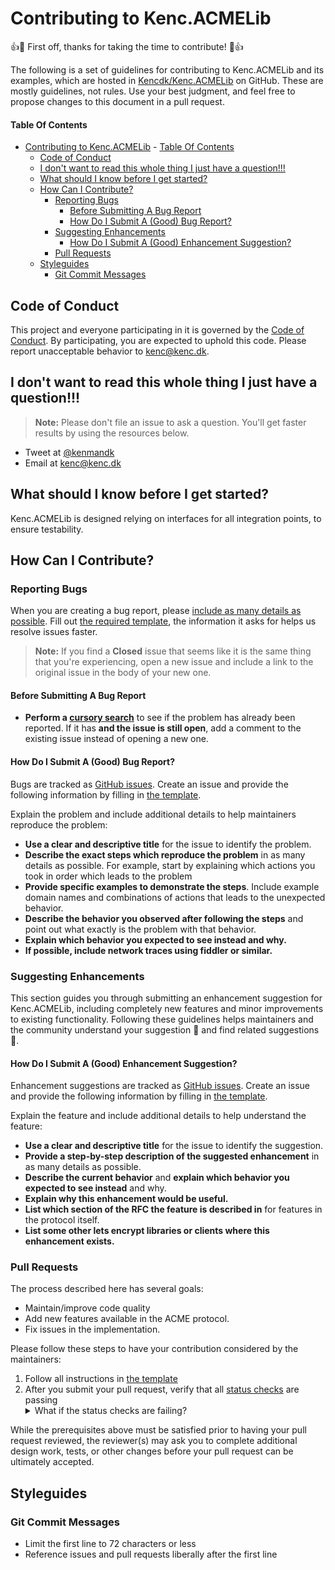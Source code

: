 # Contributing to Kenc.ACMELib

:+1::tada: First off, thanks for taking the time to contribute! :tada::+1:

The following is a set of guidelines for contributing to Kenc.ACMELib and its examples, which are hosted in [Kencdk/Kenc.ACMELib](https://github.com/Kencdk/Kenc.ACMELib) on GitHub. These are mostly guidelines, not rules. Use your best judgment, and feel free to propose changes to this document in a pull request.

#### Table Of Contents
<!-- TOC -->

- [Contributing to Kenc.ACMELib](#contributing-to-kencacmelib)
            - [Table Of Contents](#table-of-contents)
    - [Code of Conduct](#code-of-conduct)
    - [I don't want to read this whole thing I just have a question!!!](#i-dont-want-to-read-this-whole-thing-i-just-have-a-question)
    - [What should I know before I get started?](#what-should-i-know-before-i-get-started)
    - [How Can I Contribute?](#how-can-i-contribute)
        - [Reporting Bugs](#reporting-bugs)
            - [Before Submitting A Bug Report](#before-submitting-a-bug-report)
            - [How Do I Submit A (Good) Bug Report?](#how-do-i-submit-a-good-bug-report)
        - [Suggesting Enhancements](#suggesting-enhancements)
            - [How Do I Submit A (Good) Enhancement Suggestion?](#how-do-i-submit-a-good-enhancement-suggestion)
        - [Pull Requests](#pull-requests)
    - [Styleguides](#styleguides)
        - [Git Commit Messages](#git-commit-messages)

<!-- /TOC -->

## Code of Conduct

This project and everyone participating in it is governed by the [Code of Conduct](https://github.com/Kencdk/Kenc.ACMELib/blob/master/.github/Code_of_Conduct.md). By participating, you are expected to uphold this code. Please report unacceptable behavior to [kenc@kenc.dk](mailto:kenc@kenc.dk).

## I don't want to read this whole thing I just have a question!!!

> **Note:** Please don't file an issue to ask a question. You'll get faster results by using the resources below.

* Tweet at [@kenmandk](https://twitter.com/kenmandk)
* Email at [kenc@kenc.dk](mailto:kenc@kenc.dk)

## What should I know before I get started?

Kenc.ACMELib is designed relying on interfaces for all integration points, to ensure testability.

## How Can I Contribute?

### Reporting Bugs

When you are creating a bug report, please [include as many details as possible](#how-do-i-submit-a-good-bug-report). Fill out [the required template](https://github.com/Kencdk/Kenc.ACMELib/blob/master/.github/ISSUE_TEMPLATE/bug_report.md), the information it asks for helps us resolve issues faster.

> **Note:** If you find a **Closed** issue that seems like it is the same thing that you're experiencing, open a new issue and include a link to the original issue in the body of your new one.

#### Before Submitting A Bug Report

* **Perform a [cursory search](https://github.com/search?q=+is:issue+user:kencdk)** to see if the problem has already been reported. If it has **and the issue is still open**, add a comment to the existing issue instead of opening a new one.

#### How Do I Submit A (Good) Bug Report?

Bugs are tracked as [GitHub issues](https://guides.github.com/features/issues/). Create an issue and provide the following information by filling in [the template](https://github.com/Kencdk/Kenc.ACMELib/blob/master/.github/ISSUE_TEMPLATE/bug_report.md).

Explain the problem and include additional details to help maintainers reproduce the problem:

* **Use a clear and descriptive title** for the issue to identify the problem.
* **Describe the exact steps which reproduce the problem** in as many details as possible. For example, start by explaining which actions you took in order which leads to the problem
* **Provide specific examples to demonstrate the steps**. Include example domain names and combinations of actions that leads to the unexpected behavior.
* **Describe the behavior you observed after following the steps** and point out what exactly is the problem with that behavior.
* **Explain which behavior you expected to see instead and why.**
* **If possible, include network traces using fiddler or similar.**

### Suggesting Enhancements

This section guides you through submitting an enhancement suggestion for Kenc.ACMELib, including completely new features and minor improvements to existing functionality. Following these guidelines helps maintainers and the community understand your suggestion :pencil: and find related suggestions :mag_right:.

#### How Do I Submit A (Good) Enhancement Suggestion?

Enhancement suggestions are tracked as [GitHub issues](https://guides.github.com/features/issues/). Create an issue and provide the following information by filling in [the template](https://github.com/Kencdk/Kenc.ACMELib/blob/master/.github/ISSUE_TEMPLATE/feature_request.md).

Explain the feature and include additional details to help understand the feature:

* **Use a clear and descriptive title** for the issue to identify the suggestion.
* **Provide a step-by-step description of the suggested enhancement** in as many details as possible.
* **Describe the current behavior** and **explain which behavior you expected to see instead** and why.
* **Explain why this enhancement would be useful.** 
* **List which section of the RFC the feature is described in** for features in the protocol itself.
* **List some other lets encrypt libraries or clients where this enhancement exists.**

### Pull Requests

The process described here has several goals:

- Maintain/improve code quality
- Add new features available in the ACME protocol.
- Fix issues in the implementation.

Please follow these steps to have your contribution considered by the maintainers:

1. Follow all instructions in [the template](PULL_REQUEST_TEMPLATE.md)
2. After you submit your pull request, verify that all [status checks](https://help.github.com/articles/about-status-checks/) are passing <details><summary>What if the status checks are failing?</summary>If a status check is failing, and you believe that the failure is unrelated to your change, please leave a comment on the pull request explaining why you believe the failure is unrelated. A maintainer will re-run the status check for you. If we conclude that the failure was a false positive, then we will open an issue to track that problem with our status check suite.</details>

While the prerequisites above must be satisfied prior to having your pull request reviewed, the reviewer(s) may ask you to complete additional design work, tests, or other changes before your pull request can be ultimately accepted.

## Styleguides

### Git Commit Messages

* Limit the first line to 72 characters or less
* Reference issues and pull requests liberally after the first line